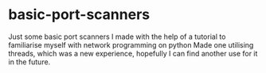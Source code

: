 # basic-port-scanners
Just some basic port scanners I made with the help of a tutorial to familiarise myself with network programming on python
Made one utilising threads, which was a new experience, hopefully I can find another use for it in the future.
